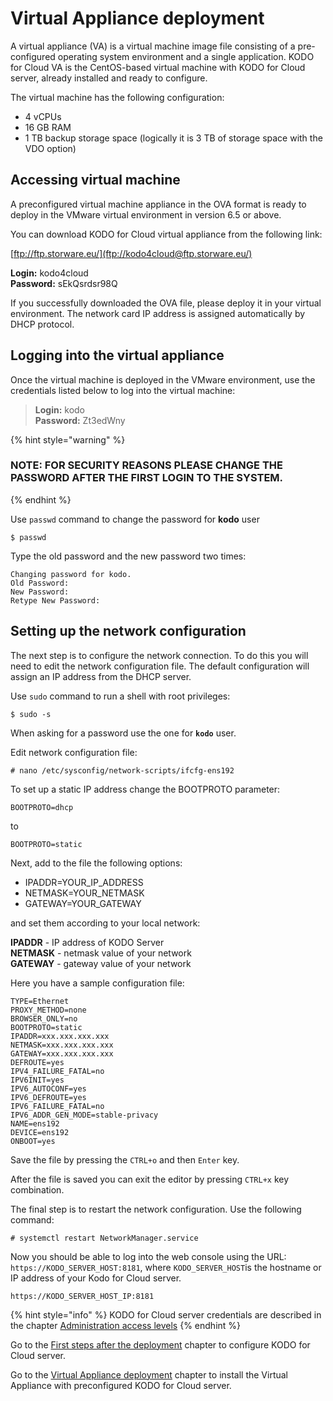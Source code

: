 # Virtual Appliance deployment

A virtual appliance \(VA\) is a virtual machine image file consisting of a pre-configured operating system environment and a single application. KODO for Cloud VA is the CentOS-based virtual machine with KODO for Cloud server, already installed and ready to configure. 

The virtual machine has the following configuration:

* 4 vCPUs
* 16 GB RAM
* 1 TB backup storage space \(logically it is 3 TB of storage space with the VDO option\)

## Accessing virtual machine

A preconfigured virtual machine appliance in the OVA format is ready to deploy in the VMware virtual environment in version 6.5 or above.

You can download KODO for Cloud virtual appliance from the following link:

[ftp://ftp.storware.eu/](ftp://kodo4cloud@ftp.storware.eu/)

**Login:** kodo4cloud  
**Password:** sEkQsrdsr98Q

If you successfully downloaded the OVA file, please deploy it in your virtual environment. The network card IP address is assigned automatically by DHCP protocol.

## Logging into the virtual appliance

Once the virtual machine is deployed in the VMware environment, use the credentials listed below to log into the virtual machine:

> **Login:** kodo  
> **Password:** Zt3edWny

{% hint style="warning" %}
### NOTE: FOR SECURITY REASONS PLEASE CHANGE THE PASSWORD AFTER THE FIRST LOGIN TO THE SYSTEM.
{% endhint %}

Use `passwd` command to change the password for **kodo** user

```text
$ passwd
```

Type the old password and the new password two times:

```text
Changing password for kodo.
Old Password:
New Password:
Retype New Password:
```

## Setting up the network configuration

The next step is to configure the network connection. To do this you will need to edit the network configuration file. The default configuration will assign an IP address from the DHCP server.

Use `sudo` command to run a shell with root privileges:

```text
$ sudo -s
```

When asking for a password use the one for **`kodo`** user.

Edit network configuration file:

```text
# nano /etc/sysconfig/network-scripts/ifcfg-ens192
```

To set up a static IP address change the BOOTPROTO parameter:

```text
BOOTPROTO=dhcp
```

to

```text
BOOTPROTO=static
```

Next, add to the file the following options:

* IPADDR=YOUR\_IP\_ADDRESS
* NETMASK=YOUR\_NETMASK
* GATEWAY=YOUR\_GATEWAY

and set them according to your local network: 

**IPADDR** - IP address of KODO Server  
**NETMASK** - netmask value of your network  
**GATEWAY** - gateway value of your network

Here you have a sample configuration file:

```text
TYPE=Ethernet
PROXY_METHOD=none
BROWSER_ONLY=no
BOOTPROTO=static
IPADDR=xxx.xxx.xxx.xxx
NETMASK=xxx.xxx.xxx.xxx
GATEWAY=xxx.xxx.xxx.xxx
DEFROUTE=yes
IPV4_FAILURE_FATAL=no
IPV6INIT=yes
IPV6_AUTOCONF=yes
IPV6_DEFROUTE=yes
IPV6_FAILURE_FATAL=no
IPV6_ADDR_GEN_MODE=stable-privacy
NAME=ens192
DEVICE=ens192
ONBOOT=yes
```

Save the file by pressing the `CTRL+o` and then `Enter` key.

After the file is saved you can exit the editor by pressing `CTRL+x` key combination.

The final step is to restart the network configuration.  Use the following command:

```text
# systemctl restart NetworkManager.service
```

Now you should be able to log into the web console using the URL: `https://KODO_SERVER_HOST:8181`, where `KODO_SERVER_HOST`is the hostname or IP address of your Kodo for Cloud server. 

```text
https://KODO_SERVER_HOST_IP:8181
```

{% hint style="info" %}
KODO for Cloud server credentials are described in the chapter [Administration access levels](first-steps-after-deployment/administration-access-levels.md)
{% endhint %}

Go to the [First steps after the deployment](first-steps-after-deployment/) chapter to configure KODO for Cloud server.

Go to the [Virtual Appliance deployment](virtual-appliance-vmware.md) chapter to install the Virtual Appliance with preconfigured KODO for Cloud server.

